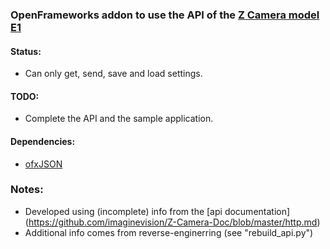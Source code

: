 ### OpenFrameworks addon to use the API of the [Z Camera model E1](http://z-cam.com/)

#### Status:
* Can only get, send, save and load settings. 

#### TODO:
* Complete the API and the sample application.

#### Dependencies:
* [ofxJSON](https://github.com/jefftimesten/ofxJSON)

### Notes: 
* Developed using (incomplete) info from the [api documentation]
(https://github.com/imaginevision/Z-Camera-Doc/blob/master/http.md)
* Additional info comes from reverse-enginerring (see "rebuild_api.py")
